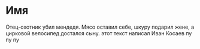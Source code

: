 # Имя
Отец-охотник убил мендедя. Мясо оставил себе, шкуру подарил жене, а цирковой велосипед достался сыну.
этот текст написал Иван Косаев
пу пу пу